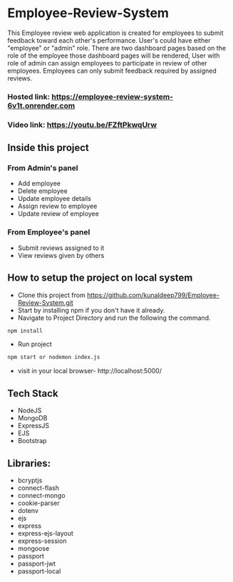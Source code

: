 # Employee-Review-System
This Employee review web application is created for employees to submit feedback toward each other's performance. User's could have either "employee" or "admin" role. There are two dashboard pages based on the role of the employee those dashboard pages will be rendered, User with role of admin can assign employees to participate in review of other employees. Employees can only submit feedback required by assigned reviews.
### Hosted link: https://employee-review-system-6v1t.onrender.com
### Video link: https://youtu.be/FZftPkwqUrw

## Inside this project
### From Admin's panel
- Add employee
- Delete employee
- Update employee details
- Assign review to employee
- Update review of employee

### From Employee's panel
- Submit reviews assigned to it
- View reviews given by others

## How to setup the project on local system
- Clone this project from https://github.com/kunaldeep799/Employee-Review-System.git
- Start by installing npm if you don't have it already.
- Navigate to Project Directory and run the following the command.
```bash
npm install
```
- Run project
```bash
npm start or nodemon index.js
```
- visit in your local browser- http://localhost:5000/
 
## Tech Stack
- NodeJS
- MongoDB
- ExpressJS
- EJS
- Bootstrap

## Libraries:

- bcryptjs
- connect-flash
- connect-mongo
- cookie-parser
- dotenv
- ejs
- express
- express-ejs-layout
- express-session
- mongoose
- passport
- passport-jwt
- passport-local